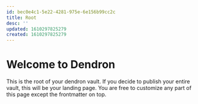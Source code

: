 ```yaml
---
id: bec0e4c1-5e22-4281-975e-6e156b99cc2c
title: Root
desc: ''
updated: 1610297825279
created: 1610297825279
---
```

# Welcome to Dendron

This is the root of your dendron vault. If you decide to publish your entire vault, this will be your landing page. You are free to customize any part of this page except the frontmatter on top. 
